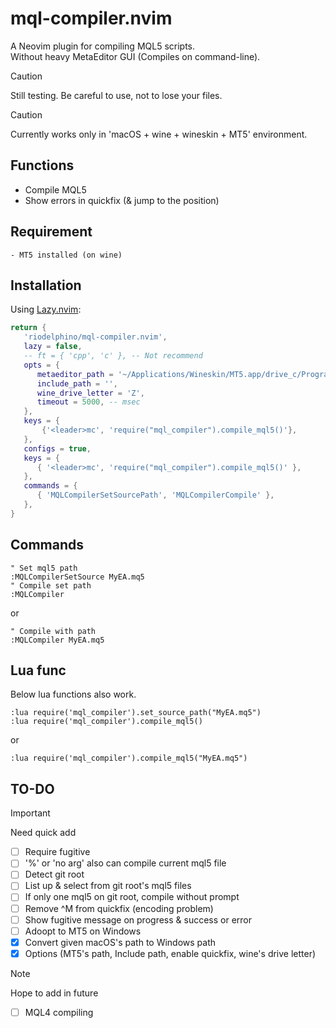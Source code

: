 # mql-compiler.nvim

A Neovim plugin for compiling MQL5 scripts.  
Without heavy MetaEditor GUI (Compiles on command-line).

> [!Caution]
> Still testing. Be careful to use, not to lose your files.

> [!Caution]
> Currently works only in 'macOS + wine + wineskin + MT5' environment.


## Functions
- Compile MQL5
- Show errors in quickfix (& jump to the position)

## Requirement
    - MT5 installed (on wine)

## Installation

Using [Lazy.nvim](https://github.com/folke/lazy.nvim):

```lua
return {
   'riodelphino/mql-compiler.nvim',
   lazy = false,
   -- ft = { 'cpp', 'c' }, -- Not recommend
   opts = {
      metaeditor_path = '~/Applications/Wineskin/MT5.app/drive_c/Program Files/MT5/MetaEditor64.exe',
      include_path = '',
      wine_drive_letter = 'Z',
      timeout = 5000, -- msec
   },
   keys = {
       {'<leader>mc', 'require("mql_compiler").compile_mql5()'},
   },
   configs = true,
   keys = {
      { '<leader>mc', 'require("mql_compiler").compile_mql5()' },
   },
   commands = {
      { 'MQLCompilerSetSourcePath', 'MQLCompilerCompile' },
   },
}
```


## Commands
```vim
" Set mql5 path
:MQLCompilerSetSource MyEA.mq5
" Compile set path
:MQLCompiler
```
or
```vim
" Compile with path
:MQLCompiler MyEA.mq5
```
## Lua func

Below lua functions also work.
```vim
:lua require('mql_compiler').set_source_path("MyEA.mq5")
:lua require('mql_compiler').compile_mql5()
```
or
```vim
:lua require('mql_compiler').compile_mql5("MyEA.mq5")

```

## TO-DO

> [!Important]
> Need quick add

- [ ] Require fugitive
- [ ] '%' or 'no arg' also can compile current mql5 file
- [ ] Detect git root
- [ ] List up & select from git root's mql5 files 
- [ ] If only one mql5 on git root, compile without prompt
- [ ] Remove ^M from quickfix (encoding problem)
- [ ] Show fugitive message on progress & success or error
- [ ] Adoopt to MT5 on Windows
- [x] Convert given macOS's path to Windows path
- [x] Options (MT5's path, Include path, enable quickfix, wine's drive letter)

> [!Note]
> Hope to add in future

- [ ] MQL4 compiling

